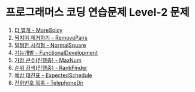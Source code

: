 # **프로그래머스 코딩 연습문제 Level-2 문제**

1. [더 맵게 - MoreSpicy](https://cdn.discordapp.com/attachments/872666171822968912/872666273060905050/40a2066bace06876.PNG)
2. [짝지어 제거하기 - RemovePairs](https://cdn.discordapp.com/attachments/872666171822968912/872722119795048508/e16b6afcfb5d15e5.PNG)
3. [멀쩡한 사각형 - NormalSquare](https://cdn.discordapp.com/attachments/872666171822968912/872735964336914462/f8e925ef34a05c6f.PNG)
4. [기능개발 - FunctionalDevelopment](https://cdn.discordapp.com/attachments/872666171822968912/872998455323267092/7cd8c6724ac06bd1.PNG)
5. [가장 큰수(진행중) - MaxNum]()
6. [순위 검색(진행중) - RankFinder]()
7. [예상 대진표 - ExpectedSchedule](https://cdn.discordapp.com/attachments/872666171822968912/874850362861957160/c6064e2db0fe74e2.PNG)
8. [전화번호 목록 - TelephoneDir](https://cdn.discordapp.com/attachments/872666171822968912/877723005046902794/86c8a338145a933d.PNG)